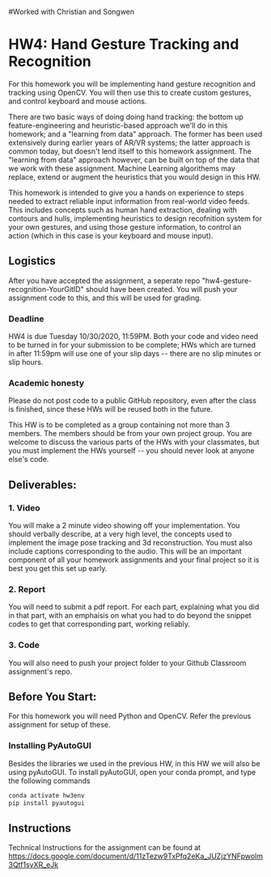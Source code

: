 #Worked with Christian and Songwen
# HW4: Hand Gesture Tracking and Recognition 

For this homework you will be implementing hand gesture recognition and tracking using OpenCV. You will then use this to create custom gestures, and control keyboard and mouse actions. 

There are two basic ways of doing doing hand tracking: the bottom up feature-engineering and heuristic-based approach we'll do in this homework; and a "learning from data" approach. The former has been used extensively during earlier years of AR/VR systems; the latter approach is common today, but doesn't lend itself to this homework assignment. The "learning from data" approach however, can be built on top of the data that we work with these assignment. Machine Learning algorithems may replace, extend or augment the heuristics that you would design in this HW. 

This homework is intended to give you a hands on experience to steps needed to extract reliable input information from real-world video feeds. This includes concepts such as human hand extraction, dealing with contours and hulls, implementing heuristics to design recofnition system for your own gestures, and using those gesture information, to control an action (which in this case is your keyboard and mouse input). 


## Logistics

After you have accepted the assignment, a seperate repo "hw4-gesture-recognition-YourGitID" should have been created. You will push your assignment code to this, and this will be used for grading.

### Deadline

HW4 is due Tuesday 10/30/2020, 11:59PM. Both your code and video need to be turned in for your submission to be complete; HWs which are turned in after 11:59pm will use one of your slip days -- there are no slip minutes or slip hours.

### Academic honesty
Please do not post code to a public GitHub repository, even after the class is finished, since these HWs will be reused both  in the future.

This HW is to be completed as a group containing not more than 3 members. The members should be from your own project group. You are welcome to discuss the various parts of the HWs with your classmates, but you must implement the HWs yourself -- you should never look at anyone else's code.

## Deliverables:

### 1. Video

You will make a 2 minute video showing off your implementation. You should verbally describe, at a very high level, the concepts used to implement the image pose tracking and 3d reconstruction. You must also include captions corresponding to the audio. This will be an important component of all your homework assignments and your final project so it is best you get this set up early. 

### 2. Report

You will need to submit a pdf report. For each part, explaining what you did in that part, with an emphaisis on what you had to do beyond the snippet codes to get that corresponding part, working reliably. 

### 3. Code
You will also need to push your project folder to your Github Classroom assignment's repo.


## Before You Start:
For this homework you will need Python and OpenCV. Refer the previous assignment for setup of these.

### Installing PyAutoGUI

Besides the libraries we used in the previous HW, in this HW we will also be using pyAutoGUI. To install pyAutoGUI, open your conda prompt, and type the following commands
```python
conda activate hw3env
pip install pyautogui
```

## Instructions
Technical Instructions for the assignment can be found at https://docs.google.com/document/d/11zTezw9TxPfq2eKa_JUZjzYNFpwolm3Qtf1syXR_eJk
